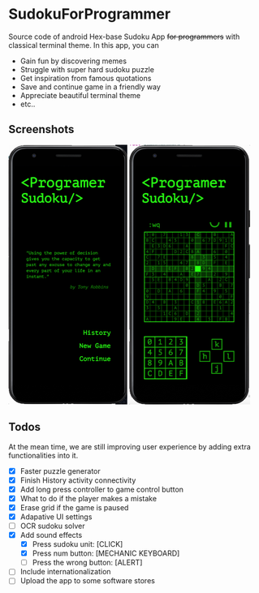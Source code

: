 # SudokuForProgrammer
Source code of android Hex-base Sudoku App ~~for programmers~~ with classical terminal theme. In this app, you can

- Gain fun by discovering memes
- Struggle with super hard sudoku puzzle
- Get inspiration from famous quotations
- Save and continue game in a friendly way
- Appreciate beautiful terminal theme
- etc..

## Screenshots

<img src="screenshot_1.png" alt="image-20191215162849392" style="zoom:50%;" />

<img src="screenshot_2.png" alt="image-20191215163051054" style="zoom:50%;" />

## Todos

At the mean time, we are still improving user experience by adding extra functionalities into it.

- [x] Faster puzzle generator
- [x] Finish History activity connectivity
- [x] Add long press controller to game control button
- [X] What to do if the player makes a mistake
- [x] Erase grid if the game is paused
- [X] Adapative UI settings
- [ ] OCR sudoku solver
- [X] Add sound effects
  - [X] Press sudoku unit: [CLICK]
  - [x] Press num button: [MECHANIC KEYBOARD]
  - [ ] Press the wrong button: [ALERT]
- [ ] Include internationalization
- [ ] Upload the app to some software stores
